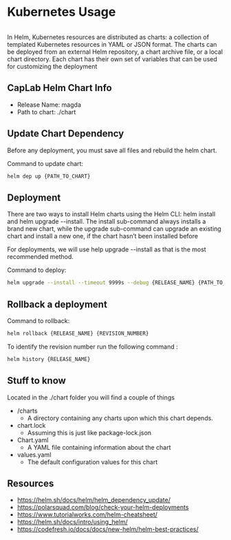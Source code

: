# Kubernetes Usage

```{toctree}
```

In Helm, Kubernetes resources are distributed as charts: a collection of templated Kubernetes resources in YAML or JSON format. The charts can be deployed from an external Helm repository, a chart archive file, or a local chart directory. Each chart has their own set of variables that can be used for customizing the deployment

## CapLab Helm Chart Info
* Release Name: magda
* Path to chart: ./chart

## Update Chart Dependency 

Before any deployment, you must save all files and rebuild the helm chart.

Command to update chart:

```bash
helm dep up {PATH_TO_CHART}
```

## Deployment 

There are two ways to install Helm charts using the Helm CLI: helm install and helm upgrade --install. The install sub-command always installs a brand new chart, while the upgrade sub-command can upgrade an existing chart and install a new one, if the chart hasn’t been installed before

For deployments, we will use help upgrade --install as that is the most recommended method.

Command to deploy:
```bash 
helm upgrade --install --timeout 9999s --debug {RELEASE_NAME} {PATH_TO_CHART}
```

## Rollback a deployment

Command to rollback:

```bash 
helm rollback {RELEASE_NAME} {REVISION_NUMBER}
```

To identify the revision number run the following command : 

```bash 
helm history {RELEASE_NAME}
```
## Stuff to know

Located in the ./chart folder you will find a couple of things

- /charts
  - A directory containing any charts upon which this chart depends. 
- chart.lock
  - Assuming this is just like package-lock.json
- Chart.yaml
  - A YAML file containing information about the chart
- values.yaml
  - The default configuration values for this chart

## Resources
* https://helm.sh/docs/helm/helm_dependency_update/
* https://polarsquad.com/blog/check-your-helm-deployments
* https://www.tutorialworks.com/helm-cheatsheet/
* https://helm.sh/docs/intro/using_helm/
* https://codefresh.io/docs/docs/new-helm/helm-best-practices/

